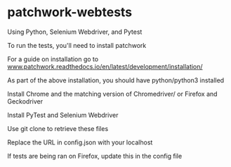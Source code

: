 # patchwork-webtests
Using Python, Selenium Webdriver, and Pytest

To run the tests, you'll need to install patchwork

For a guide on installation go to www.patchwork.readthedocs.io/en/latest/development/installation/

As part of the above installation, you should have python/python3 installed

Install Chrome and the matching version of Chromedriver/ or Firefox and Geckodriver

Install PyTest and Selenium Webdriver

Use git clone to retrieve these files

Replace the URL in config.json with your localhost

If tests are being ran on Firefox, update this in the config file
